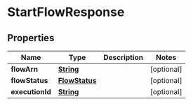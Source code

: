 

# StartFlowResponse


## Properties

| Name | Type | Description | Notes |
|------------ | ------------- | ------------- | -------------|
|**flowArn** | [**String**](String.md) |  |  [optional] |
|**flowStatus** | [**FlowStatus**](FlowStatus.md) |  |  [optional] |
|**executionId** | [**String**](String.md) |  |  [optional] |



